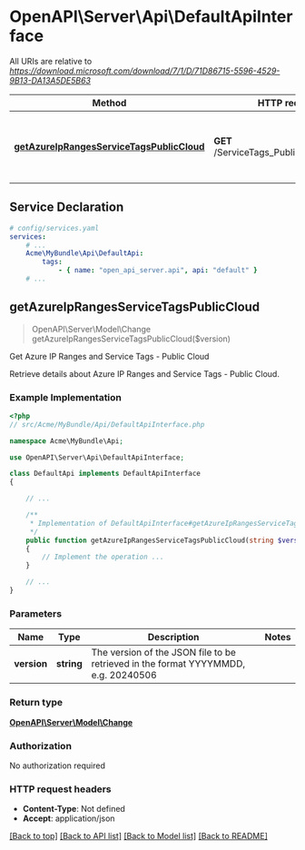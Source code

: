 # OpenAPI\Server\Api\DefaultApiInterface

All URIs are relative to *https://download.microsoft.com/download/7/1/D/71D86715-5596-4529-9B13-DA13A5DE5B63*

Method | HTTP request | Description
------------- | ------------- | -------------
[**getAzureIpRangesServiceTagsPublicCloud**](DefaultApiInterface.md#getAzureIpRangesServiceTagsPublicCloud) | **GET** /ServiceTags_Public_{version}.json | Get Azure IP Ranges and Service Tags - Public Cloud


## Service Declaration
```yaml
# config/services.yaml
services:
    # ...
    Acme\MyBundle\Api\DefaultApi:
        tags:
            - { name: "open_api_server.api", api: "default" }
    # ...
```

## **getAzureIpRangesServiceTagsPublicCloud**
> OpenAPI\Server\Model\Change getAzureIpRangesServiceTagsPublicCloud($version)

Get Azure IP Ranges and Service Tags - Public Cloud

Retrieve details about Azure IP Ranges and Service Tags - Public Cloud.

### Example Implementation
```php
<?php
// src/Acme/MyBundle/Api/DefaultApiInterface.php

namespace Acme\MyBundle\Api;

use OpenAPI\Server\Api\DefaultApiInterface;

class DefaultApi implements DefaultApiInterface
{

    // ...

    /**
     * Implementation of DefaultApiInterface#getAzureIpRangesServiceTagsPublicCloud
     */
    public function getAzureIpRangesServiceTagsPublicCloud(string $version, int &$responseCode, array &$responseHeaders): array|object|null
    {
        // Implement the operation ...
    }

    // ...
}
```

### Parameters

Name | Type | Description  | Notes
------------- | ------------- | ------------- | -------------
 **version** | **string**| The version of the JSON file to be retrieved in the format YYYYMMDD, e.g. 20240506 |

### Return type

[**OpenAPI\Server\Model\Change**](../Model/Change.md)

### Authorization

No authorization required

### HTTP request headers

 - **Content-Type**: Not defined
 - **Accept**: application/json

[[Back to top]](#) [[Back to API list]](../../README.md#documentation-for-api-endpoints) [[Back to Model list]](../../README.md#documentation-for-models) [[Back to README]](../../README.md)

